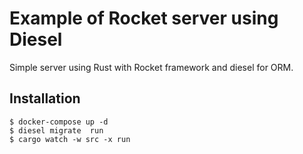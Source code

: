 # Example of Rocket server using Diesel

Simple server using Rust with Rocket framework and diesel for ORM.

## Installation

```
$ docker-compose up -d
$ diesel migrate  run
$ cargo watch -w src -x run
```
